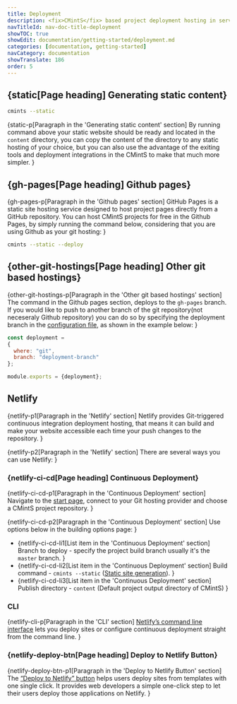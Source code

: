 ```yaml
---
title: Deployment
description: <fix>CMintS</fix> based project deployment hosting in servies like Github/Gitlab Pages, Netlify and etc. 
navTitleId: nav-doc-title-deployment
showTOC: true
showEdit: documentation/getting-started/deployment.md
categories: [documentation, getting-started]
navCategory: documentation
showTranslate: 186
order: 5
---
```


## {static[Page heading] Generating static content}

```bash
cmints --static
```

{static-p[Paragraph in the 'Generating static content' section]
By running command above your static website should be ready and located in the
<fix>`content`</fix> directory, you can copy the content of the directory to any
static hosting of your choice, but you can also use the advantage of the exiting
tools and deployment integrations in the CMintS to make that much more simpler.
}

## {gh-pages[Page heading] Github pages}

{gh-pages-p[Paragraph in the 'Github pages' section]
<fix>GitHub</fix> Pages is a static site hosting service designed to host
project pages directly from a <fix>GitHub</fix> repository. You can host
<fix>CMintS</fix> projects for free in the <fix>Github</fix> Pages, by simply
running the command below, considering that you are using <fix>Github</fix> as
your git hosting:
}

```bash
cmints --static --deploy
```

## {other-git-hostings[Page heading] Other git based hostings}

{other-git-hostings-p[Paragraph in the 'Other git based hostings' section]
The command in the <fix>Github</fix> pages section, deploys to the `gh-pages`
branch. If you would like to push to another branch of the <fix>git</fix>
repository(not neceseraly <fix>Github</fix> repository) you can do so by
specifying the deployment branch in the [configuration file](/configuration), as
shown in the example below:
}

```js
const deployment =
{
  where: "git",
  branch: "deployment-branch"
};

module.exports = {deployment};
```

## Netlify

{netlify-p1[Paragraph in the 'Netlify' section]
<fix>Netlify</fix> provides Git-triggered continuous integration deployment
hosting, that means it can build and make your website accessible each time your
push changes to the repository.
}

{netlify-p2[Paragraph in the 'Netlify' section]
There are several ways you can use <fix>Netlify</fix>:
}

### {netlify-ci-cd[Page heading] Continuous Deployment}

{netlify-ci-cd-p1[Paragraph in the 'Continuous Deployment' section]
Navigate to the [start page](https://app.netlify.com/start), connect to your
<fix>Git</fix> hosting provider and choose a <fix>CMintS</fix> project
repository.
}

{netlify-ci-cd-p2[Paragraph in the 'Continuous Deployment' section]
Use options below in the building options page:
}

- {netlify-ci-cd-li1[List item in the 'Continuous Deployment' section]
  Branch to deploy - specify the project build branch usually it's the `master`
  branch.
}
- {netlify-ci-cd-li2[List item in the 'Continuous Deployment' section]
  Build command - <fix>`cmints --static`</fix> ([Static site
  generation](/documentation#generate-static-content")).
}
- {netlify-ci-cd-li3[List item in the 'Continuous Deployment' section]
  Publish directory - <fix>`content`</fix> (Default project output directory of
  <fix>CMintS</fix>)
}

### CLI

{netlify-cli-p[Paragraph in the 'CLI' section]
[Netlify’s command line interface](https://www.netlify.com/docs/cli/) lets you
deploy sites or configure continuous deployment straight from the command line.
}

### {netlify-deploy-btn[Page heading] Deploy to Netlify Button}

{netlify-deploy-btn-p1[Paragraph in the 'Deploy to Netlify Button' section]
The [“Deploy to Netlify” button](https://www.netlify.com/docs/deploy-button/)
helps users deploy sites from templates with one single click. It provides web
developers a simple one-click step to let their users deploy those applications
on <fix>Netlify</fix>.
}
